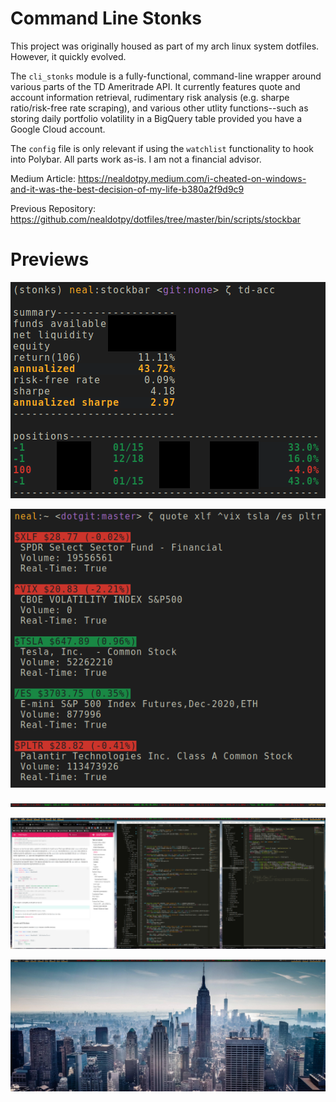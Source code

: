 # Command Line Stonks

This project was originally housed as part of my arch linux system dotfiles. However, it quickly evolved.

The `cli_stonks` module is a fully-functional, command-line wrapper around various parts of the TD Ameritrade API. It currently features quote and account information retrieval, rudimentary risk analysis (e.g. sharpe ratio/risk-free rate scraping), and various other utlity functions--such as storing daily portfolio volatility in a BigQuery table provided you have a Google Cloud account.

The `config` file is only relevant if using the `watchlist` functionality to hook into Polybar. All parts work as-is. I am not a financial advisor.


Medium Article: https://nealdotpy.medium.com/i-cheated-on-windows-and-it-was-the-best-decision-of-my-life-b380a2f9d9c9

Previous Repository: https://github.com/nealdotpy/dotfiles/tree/master/bin/scripts/stockbar

# Previews

![](img/acc-status-demo.png)

![](img/cli-quote.png)

![](img/actual-ticker-close.png)

![](img/desktop-clutter-lowres.png)

![](img/desktop-no-clutter.png)


